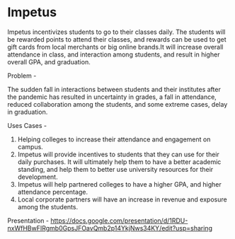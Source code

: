 # Impetus
Impetus incentivizes students to go to their classes daily. The students will be rewarded points to attend their classes, and rewards can be used to get gift cards from local merchants or big online brands.It will increase overall attendance in class, and interaction among students, and result in higher overall GPA, and graduation.

Problem  - 


The sudden fall in interactions between students and their institutes after the pandemic has resulted in uncertainty in grades, a fall in attendance, reduced collaboration among the students, and some extreme cases, delay in graduation.

Uses Cases -


1) Helping colleges to increase their attendance and engagement on campus.
2) Impetus will provide incentives to students that they can use for their daily purchases. It will ultimately help them to have a better academic standing, and help them to better use university resources for their development.
3) Impetus will help partnered colleges to have a higher GPA, and higher attendance percentage.
4) Local corporate partners will have an increase in revenue and exposure among the students.


Presentation - https://docs.google.com/presentation/d/1RDU-nxWfHBwFIRgmb0GpsJFOavQmb2p14YkjNws34KY/edit?usp=sharing

